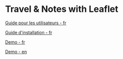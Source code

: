 # Travel & Notes with Leaflet

[Guide pour les utilisateurs - fr ](https://github.com/wwwouaiebe/leaflet.TravelNotes/blob/master/TravelNotesGuides/GuideUtilisateurFR.md)

[Guide d'installation - fr ](https://github.com/wwwouaiebe/leaflet.TravelNotes/blob/master/TravelNotesGuides/GuideInstallationFR.md)

[Demo - fr ](https://wwwouaiebe.github.io/leaflet.TravelNotes/?)

[Demo - en ](https://wwwouaiebe.github.io/leaflet.TravelNotes/?lng=en)